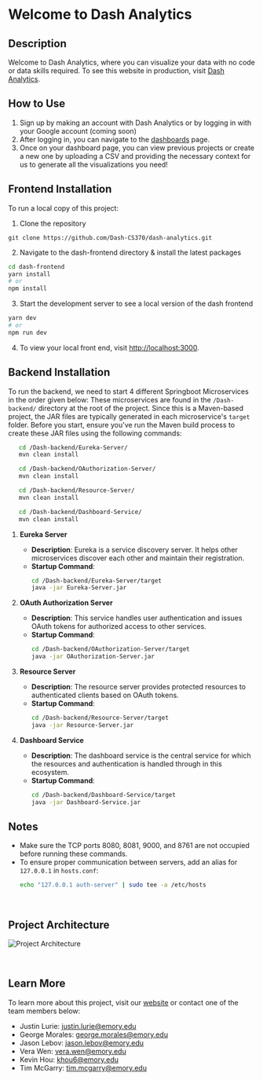 # Welcome to Dash Analytics

## Description

Welcome to Dash Analytics, where you can visualize your data with no code or data skills required. To see this website in production, visit [Dash Analytics](https://dash-analytics.solutions).

## How to Use

1. Sign up by making an account with Dash Analytics or by logging in with your Google account (coming soon)
2. After logging in, you can navigate to the [dashboards](https://dash-analytics.solutions/dashboards) page.
3. Once on your dashboard page, you can view previous projects or create a new one by uploading a CSV and providing the necessary context for us to generate all the visualizations you need!

## Frontend Installation

To run a local copy of this project:

1. Clone the repository

```
git clone https://github.com/Dash-CS370/dash-analytics.git
```

2. Navigate to the dash-frontend directory & install the latest packages

```bash
cd dash-frontend
yarn install
# or
npm install
```

3. Start the development server to see a local version of the dash frontend

```bash
yarn dev
# or
npm run dev
```

4. To view your local front end, visit [http://localhost:3000](http://localhost:3000).

## Backend Installation
To run the backend, we need to start 4 different Springboot Microservices in the order given below:
These microservices are found in the `/Dash-backend/` directory at the root of the project. 
Since this is a Maven-based project, the JAR files are typically generated in each microservice's `target` folder. 
Before you start, ensure you've run the Maven build process to create these JAR files
using the following commands:

```bash
   cd /Dash-backend/Eureka-Server/
   mvn clean install
```
```bash
   cd /Dash-backend/OAuthorization-Server/
   mvn clean install
```
```bash
   cd /Dash-backend/Resource-Server/
   mvn clean install
```
```bash
   cd /Dash-backend/Dashboard-Service/
   mvn clean install
```


1. **Eureka Server**
   - **Description**: Eureka is a service discovery server. It helps other microservices discover each other and maintain their registration.
   - **Startup Command**: 
     ```bash
     cd /Dash-backend/Eureka-Server/target
     java -jar Eureka-Server.jar
     ```

2. **OAuth Authorization Server**
   - **Description**: This service handles user authentication and issues OAuth tokens for authorized access to other services.
   - **Startup Command**:
     ```bash
     cd /Dash-backend/OAuthorization-Server/target
     java -jar OAuthorization-Server.jar
     ```

3. **Resource Server**
   - **Description**: The resource server provides protected resources to authenticated clients based on OAuth tokens.
   - **Startup Command**:
     ```bash
     cd /Dash-backend/Resource-Server/target
     java -jar Resource-Server.jar
     ```

4. **Dashboard Service**
   - **Description**: The dashboard service is the central service for which the resources and authentication is handled through in this ecosystem.
   - **Startup Command**:
     ```bash
     cd /Dash-backend/Dashboard-Service/target
     java -jar Dashboard-Service.jar
     ```

## Notes
- Make sure the TCP ports 8080, 8081, 9000, and 8761 are not occupied before running these commands.
- To ensure proper communication between servers, add an alias for `127.0.0.1` in `hosts.conf`:
  ```bash
  echo "127.0.0.1 auth-server" | sudo tee -a /etc/hosts
<br>

## Project Architecture
![Project Architecture](./Dash-Analytics-Architecture.png)

<br>

## Learn More

To learn more about this project, visit our [website](https://dash-analytics.solutions) or contact one of the team members below:

- Justin Lurie: justin.lurie@emory.edu
- George Morales: george.morales@emory.edu
- Jason Lebov: jason.lebov@emory.edu
- Vera Wen: vera.wen@emory.edu
- Kevin Hou: khou6@emory.edu
- Tim McGarry: tim.mcgarry@emory.edu
